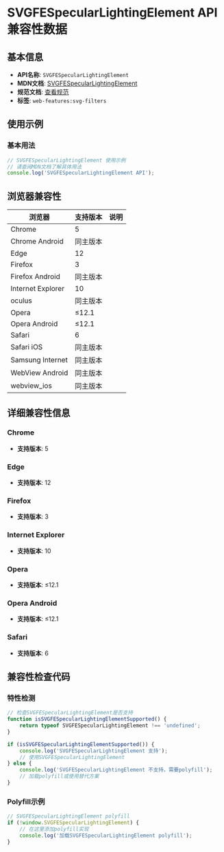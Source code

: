 # SVGFESpecularLightingElement API 兼容性数据

## 基本信息

- **API名称**: `SVGFESpecularLightingElement`
- **MDN文档**: [SVGFESpecularLightingElement](https://developer.mozilla.org/docs/Web/API/SVGFESpecularLightingElement)
- **规范文档**: [查看规范](https://drafts.fxtf.org/filter-effects/#InterfaceSVGFESpecularLightingElement)
- **标签**: `web-features:svg-filters`

## 使用示例

### 基本用法

```javascript
// SVGFESpecularLightingElement 使用示例
// 请查阅MDN文档了解具体用法
console.log('SVGFESpecularLightingElement API');
```

## 浏览器兼容性

| 浏览器 | 支持版本 | 说明 |
|--------|----------|------|
| Chrome | 5 |  |
| Chrome Android | 同主版本 |  |
| Edge | 12 |  |
| Firefox | 3 |  |
| Firefox Android | 同主版本 |  |
| Internet Explorer | 10 |  |
| oculus | 同主版本 |  |
| Opera | ≤12.1 |  |
| Opera Android | ≤12.1 |  |
| Safari | 6 |  |
| Safari iOS | 同主版本 |  |
| Samsung Internet | 同主版本 |  |
| WebView Android | 同主版本 |  |
| webview_ios | 同主版本 |  |

## 详细兼容性信息

### Chrome

- **支持版本**: 5

### Edge

- **支持版本**: 12

### Firefox

- **支持版本**: 3

### Internet Explorer

- **支持版本**: 10

### Opera

- **支持版本**: ≤12.1

### Opera Android

- **支持版本**: ≤12.1

### Safari

- **支持版本**: 6

## 兼容性检查代码

### 特性检测

```javascript
// 检查SVGFESpecularLightingElement是否支持
function isSVGFESpecularLightingElementSupported() {
    return typeof SVGFESpecularLightingElement !== 'undefined';
}

if (isSVGFESpecularLightingElementSupported()) {
    console.log('SVGFESpecularLightingElement 支持');
    // 使用SVGFESpecularLightingElement
} else {
    console.log('SVGFESpecularLightingElement 不支持，需要polyfill');
    // 加载polyfill或使用替代方案
}
```

### Polyfill示例

```javascript
// SVGFESpecularLightingElement polyfill
if (!window.SVGFESpecularLightingElement) {
    // 在这里添加polyfill实现
    console.log('加载SVGFESpecularLightingElement polyfill');
}
```

